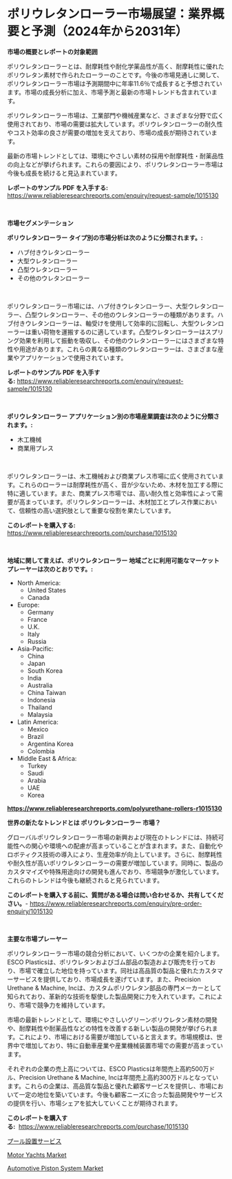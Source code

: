 <p><h1>ポリウレタンローラー市場展望：業界概要と予測（2024年から2031年）</h1></p><p><strong>市場の概要とレポートの対象範囲</strong></p>
<p><p>ポリウレタンローラーとは、耐摩耗性や耐化学薬品性が高く、耐摩耗性に優れたポリウレタン素材で作られたローラーのことです。今後の市場見通しに関して、ポリウレタンローラー市場は予測期間中に年率11.6％で成長すると予想されています。市場の成長分析に加え、市場予測と最新の市場トレンドも含まれています。</p><p>ポリウレタンローラー市場は、工業部門や機械産業など、さまざまな分野で広く使用されており、市場の需要は拡大しています。ポリウレタンローラーの耐久性やコスト効率の良さが需要の増加を支えており、市場の成長が期待されています。</p><p>最新の市場トレンドとしては、環境にやさしい素材の採用や耐摩耗性・耐薬品性の向上などが挙げられます。これらの要因により、ポリウレタンローラー市場は今後も成長を続けると見込まれています。</p></p>
<p><strong>レポートのサンプル PDF を入手する:</strong> <a href="https://www.reliableresearchreports.com/enquiry/request-sample/1015130">https://www.reliableresearchreports.com/enquiry/request-sample/1015130</a></p>
<p>&nbsp;</p>
<p><strong>市場セグメンテーション</strong></p>
<p><strong>ポリウレタンローラー タイプ別の市場分析は次のように分類されます。:</strong></p>
<p><ul><li>ハブ付きウレタンローラー</li><li>大型ウレタンローラー</li><li>凸型ウレタンローラー</li><li>その他のウレタンローラー</li></ul></p>
<p>&nbsp;</p>
<p><p>ポリウレタンローラー市場には、ハブ付きウレタンローラー、大型ウレタンローラー、凸型ウレタンローラー、その他のウレタンローラーの種類があります。ハブ付きウレタンローラーは、軸受けを使用して効率的に回転し、大型ウレタンローラーは重い荷物を運搬するのに適しています。凸型ウレタンローラーはスプリング効果を利用して振動を吸収し、その他のウレタンローラーにはさまざまな特性や用途があります。これらの異なる種類のウレタンローラーは、さまざまな産業やアプリケーションで使用されています。</p></p>
<p><strong>レポートのサンプル PDF を入手する:</strong>&nbsp;<a href="https://www.reliableresearchreports.com/enquiry/request-sample/1015130">https://www.reliableresearchreports.com/enquiry/request-sample/1015130</a></p>
<p>&nbsp;</p>
<p><strong> ポリウレタンローラー アプリケーション別の市場産業調査は次のように分類されます。:</strong></p>
<p><ul><li>木工機械</li><li>商業用プレス</li></ul></p>
<p>&nbsp;</p>
<p><p>ポリウレタンローラーは、木工機械および商業プレス市場に広く使用されています。これらのローラーは耐摩耗性が高く、音が少ないため、木材を加工する際に特に適しています。また、商業プレス市場では、高い耐久性と効率性によって需要が高まっています。ポリウレタンローラーは、木材加工とプレス作業において、信頼性の高い選択肢として重要な役割を果たしています。</p></p>
<p><strong>このレポートを購入する:</strong>&nbsp; <a href="https://www.reliableresearchreports.com/purchase/1015130">https://www.reliableresearchreports.com/purchase/1015130</a></p>
<p>&nbsp;</p>
<p><strong>地域に関して言えば、ポリウレタンローラー 地域ごとに利用可能なマーケットプレーヤーは次のとおりです。:</strong></p>
<p><ul>
    <li>
        North America:
        <ul>
            <li>United States</li>
            <li>Canada</li>
        </ul>
    </li>
    <li>
        Europe:
        <ul>
            <li>Germany</li>
            <li>France</li>
            <li>U.K.</li>
            <li>Italy</li>
            <li>Russia</li>
        </ul>
    </li>
    <li>
        Asia-Pacific:
        <ul>
            <li>China</li>
            <li>Japan</li>
            <li>South Korea</li>
            <li>India</li>
            <li>Australia</li>
            <li>China Taiwan</li>
            <li>Indonesia</li>
            <li>Thailand</li>
            <li>Malaysia</li>
        </ul>
    </li>
    <li>
        Latin America:
        <ul>
            <li>Mexico</li>
            <li>Brazil</li>
            <li>Argentina Korea</li>
            <li>Colombia</li>
        </ul>
    </li>
    <li>
        Middle East & Africa:
        <ul>
            <li>Turkey</li>
            <li>Saudi</li>
            <li>Arabia</li>
            <li>UAE</li>
            <li>Korea</li>
        </ul>
    </li>
    </ul></p>
<p><strong><a href="https://www.reliableresearchreports.com/polyurethane-rollers-r1015130">https://www.reliableresearchreports.com/polyurethane-rollers-r1015130</a></strong>&nbsp;</p>
<p><strong>世界の新たなトレンドとは ポリウレタンローラー 市場？</strong></p>
<p><p>グローバルポリウレタンローラー市場の新興および現在のトレンドには、持続可能性への関心や環境への配慮が高まっていることが含まれます。また、自動化やロボティクス技術の導入により、生産効率が向上しています。さらに、耐摩耗性や耐久性が高いポリウレタンローラーの需要が増加しています。同時に、製品のカスタマイズや特殊用途向けの開発も進んでおり、市場競争が激化しています。これらのトレンドは今後も継続されると見られています。</p></p>
<p><strong>このレポートを購入する前に、質問がある場合は問い合わせるか、共有してください。</strong>- <a href="https://www.reliableresearchreports.com/enquiry/pre-order-enquiry/1015130">https://www.reliableresearchreports.com/enquiry/pre-order-enquiry/1015130</a></p>
<p>&nbsp;</p>
<p><strong>主要な市場プレーヤー</strong></p>
<p><p>ポリウレタンローラー市場の競合分析において、いくつかの企業を紹介します。ESCO Plasticsは、ポリウレタンおよびゴム部品の製造および販売を行っており、市場で確立した地位を持っています。同社は高品質の製品と優れたカスタマーサービスを提供しており、市場成長を遂げています。また、Precision Urethane & Machine, Incは、カスタムポリウレタン部品の専門メーカーとして知られており、革新的な技術を駆使した製品開発に力を入れています。これにより、市場で競争力を維持しています。</p><p>市場の最新トレンドとして、環境にやさしいグリーンポリウレタン素材の開発や、耐摩耗性や耐薬品性などの特性を改善する新しい製品の開発が挙げられます。これにより、市場における需要が増加していると言えます。市場規模は、世界中で増加しており、特に自動車産業や産業機械装置市場での需要が高まっています。</p><p>それぞれの企業の売上高については、ESCO Plasticsは年間売上高約500万ドル、Precision Urethane & Machine, Incは年間売上高約300万ドルとなっています。これらの企業は、高品質な製品と優れた顧客サービスを提供し、市場において一定の地位を築いています。今後も顧客ニーズに合った製品開発やサービスの提供を行い、市場シェアを拡大していくことが期待されます。</p></p>
<p><strong>このレポートを購入する:</strong>&nbsp;&nbsp;<a href="https://www.reliableresearchreports.com/purchase/1015130">https://www.reliableresearchreports.com/purchase/1015130</a></p>
<p><p><a href="https://github.com/mohamedbakry57/Market-Research-Report-List-3/blob/main/398856123687.md">プール設置サービス</a></p><p><a href="https://www.linkedin.com/pulse/motor-yachts-market-furnish-information-size-share-dynamics-oyigc?trackingId=csSvnxscnJdsGZ%2Bve9b9aQ%3D%3D">Motor Yachts Market</a></p><p><a href="https://www.linkedin.com/pulse/automotive-piston-system-market-size-reflecting-forecast-fkhac?trackingId=wGVZiHDNpc8yInGwTXLDCw%3D%3D">Automotive Piston System Market</a></p></p>